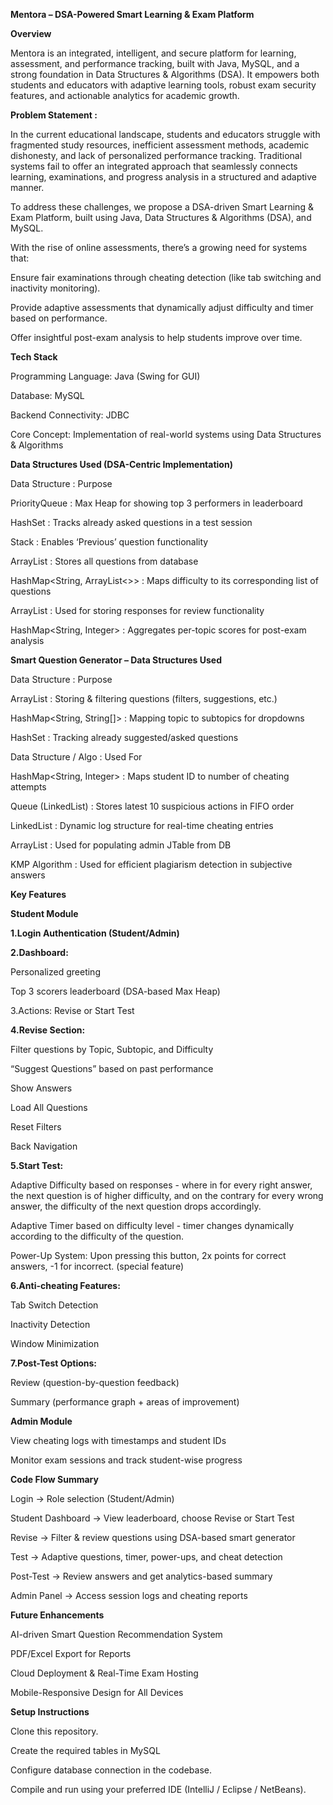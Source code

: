 **Mentora – DSA-Powered Smart Learning & Exam Platform**

**Overview**

Mentora is an integrated, intelligent, and secure platform for learning, assessment, and performance tracking, built with Java, MySQL, and a strong foundation in Data Structures & Algorithms (DSA). It empowers both students and educators with adaptive learning tools, robust exam security features, and actionable analytics for academic growth.

**Problem Statement :**

In the current educational landscape, students and educators struggle with fragmented study resources, inefficient assessment methods, academic dishonesty, and lack of personalized performance tracking. Traditional systems fail to offer an integrated approach that seamlessly connects learning, examinations, and progress analysis in a structured and adaptive manner.

To address these challenges, we propose a DSA-driven Smart Learning & Exam Platform, built using Java, Data Structures & Algorithms (DSA), and MySQL.

With the rise of online assessments, there’s a growing need for systems that:

Ensure fair examinations through cheating detection (like tab switching and inactivity monitoring).

Provide adaptive assessments that dynamically adjust difficulty and timer based on performance.

Offer insightful post-exam analysis to help students improve over time.



**Tech Stack**

Programming Language: Java (Swing for GUI)

Database: MySQL

Backend Connectivity: JDBC

Core Concept: Implementation of real-world systems using Data Structures & Algorithms




**Data Structures Used (DSA-Centric Implementation)**



 Data Structure                   : Purpose   
 

 PriorityQueue                    : Max Heap for showing top 3 performers in leaderboard   
 
 HashSet                          : Tracks already asked questions in a test session       
 
 Stack                            : Enables ‘Previous’ question functionality           
 
 ArrayList                        : Stores all questions from database                 
 
 HashMap<String, ArrayList<>>     : Maps difficulty to its corresponding list of questions  
 
 ArrayList                        : Used for storing responses for review functionality     
 
 HashMap<String, Integer>         : Aggregates per-topic scores for post-exam analysis      
 


**Smart Question Generator – Data Structures Used**


 Data Structure              :    Purpose                                                      

 
 ArrayList                   :    Storing & filtering questions (filters, suggestions, etc.) 
 
 HashMap<String, String[]>   :    Mapping topic to subtopics for dropdowns                   
 
 HashSet                     :    Tracking already suggested/asked questions                 
 


 Data Structure / Algo         : Used For
 
 HashMap<String, Integer>      : Maps student ID to number of cheating attempts      
 
 Queue (LinkedList)            : Stores latest 10 suspicious actions in FIFO order    
 
 LinkedList                    : Dynamic log structure for real-time cheating entries   
 
 ArrayList                     : Used for populating admin JTable from DB                
 
 KMP Algorithm                 : Used for efficient plagiarism detection in subjective answers
 


**Key Features**

**Student Module**

**1.Login Authentication (Student/Admin)**

**2.Dashboard:**

Personalized greeting

Top 3 scorers leaderboard (DSA-based Max Heap)

3.Actions: Revise or Start Test 

**4.Revise Section:**

Filter questions by Topic, Subtopic, and Difficulty

“Suggest Questions” based on past performance

Show Answers

Load All Questions

Reset Filters

Back Navigation


**5.Start Test:**

Adaptive Difficulty based on responses - where in for every right answer, the next question is of higher difficulty, and on the contrary for every wrong answer, the difficulty of the next question drops accordingly.

Adaptive Timer based on difficulty level - timer changes dynamically according to the difficulty of the question.

Power-Up System: Upon pressing this button, 2x points for correct answers, -1 for incorrect. (special feature)


**6.Anti-cheating Features:**

Tab Switch Detection

Inactivity Detection

Window Minimization


**7.Post-Test Options:**

Review (question-by-question feedback)

Summary (performance graph + areas of improvement)


**Admin Module**

View cheating logs with timestamps and student IDs

Monitor exam sessions and track student-wise progress


**Code Flow Summary**

Login                → Role selection (Student/Admin)

Student Dashboard    → View leaderboard, choose Revise or Start Test

Revise               → Filter & review questions using DSA-based smart generator

Test                 → Adaptive questions, timer, power-ups, and cheat detection

Post-Test            → Review answers and get analytics-based summary

Admin Panel          → Access session logs and cheating reports



**Future Enhancements**

AI-driven Smart Question Recommendation System

PDF/Excel Export for Reports

Cloud Deployment & Real-Time Exam Hosting

Mobile-Responsive Design for All Devices



**Setup Instructions**

Clone this repository.

Create the required tables in MySQL

Configure database connection in the codebase.

Compile and run using your preferred IDE (IntelliJ / Eclipse / NetBeans).

